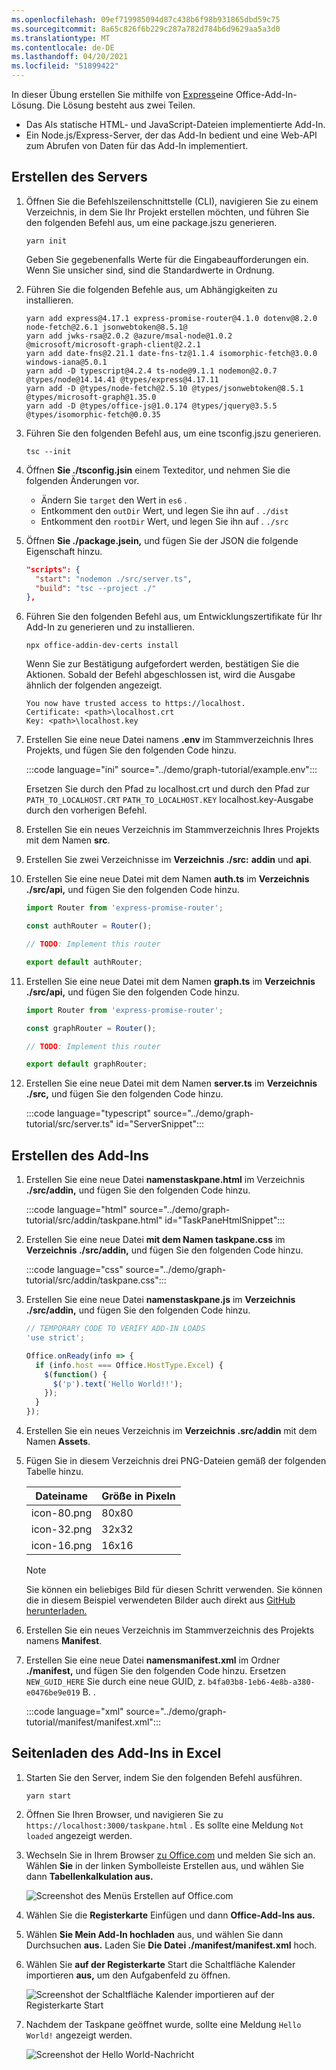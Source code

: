 ```yaml
---
ms.openlocfilehash: 09ef719985094d87c438b6f98b931865dbd59c75
ms.sourcegitcommit: 8a65c826f6b229c287a782d784b6d9629aa5a3d0
ms.translationtype: MT
ms.contentlocale: de-DE
ms.lasthandoff: 04/20/2021
ms.locfileid: "51899422"
---
```

<!-- markdownlint-disable MD002 MD041 -->

In dieser Übung erstellen Sie mithilfe von [Express](http://expressjs.com/)eine Office-Add-In-Lösung. Die Lösung besteht aus zwei Teilen.

- Das Als statische HTML- und JavaScript-Dateien implementierte Add-In.
- Ein Node.js/Express-Server, der das Add-In bedient und eine Web-API zum Abrufen von Daten für das Add-In implementiert.

## <a name="create-the-server"></a>Erstellen des Servers

1. Öffnen Sie die Befehlszeilenschnittstelle (CLI), navigieren Sie zu einem Verzeichnis, in dem Sie Ihr Projekt erstellen möchten, und führen Sie den folgenden Befehl aus, um eine package.jszu generieren.

    ```Shell
    yarn init
    ```

    Geben Sie gegebenenfalls Werte für die Eingabeaufforderungen ein. Wenn Sie unsicher sind, sind die Standardwerte in Ordnung.

1. Führen Sie die folgenden Befehle aus, um Abhängigkeiten zu installieren.

    ```Shell
    yarn add express@4.17.1 express-promise-router@4.1.0 dotenv@8.2.0 node-fetch@2.6.1 jsonwebtoken@8.5.1@
    yarn add jwks-rsa@2.0.2 @azure/msal-node@1.0.2 @microsoft/microsoft-graph-client@2.2.1
    yarn add date-fns@2.21.1 date-fns-tz@1.1.4 isomorphic-fetch@3.0.0 windows-iana@5.0.1
    yarn add -D typescript@4.2.4 ts-node@9.1.1 nodemon@2.0.7 @types/node@14.14.41 @types/express@4.17.11
    yarn add -D @types/node-fetch@2.5.10 @types/jsonwebtoken@8.5.1 @types/microsoft-graph@1.35.0
    yarn add -D @types/office-js@1.0.174 @types/jquery@3.5.5 @types/isomorphic-fetch@0.0.35
    ```

1. Führen Sie den folgenden Befehl aus, um eine tsconfig.jszu generieren.

    ```Shell
    tsc --init
    ```

1. Öffnen **Sie ./tsconfig.jsin** einem Texteditor, und nehmen Sie die folgenden Änderungen vor.

    - Ändern Sie `target` den Wert in `es6` .
    - Entkomment den `outDir` Wert, und legen Sie ihn auf . `./dist`
    - Entkomment den `rootDir` Wert, und legen Sie ihn auf . `./src`

1. Öffnen **Sie ./package.jsein,** und fügen Sie der JSON die folgende Eigenschaft hinzu.

    ```json
    "scripts": {
      "start": "nodemon ./src/server.ts",
      "build": "tsc --project ./"
    },
    ```

1. Führen Sie den folgenden Befehl aus, um Entwicklungszertifikate für Ihr Add-In zu generieren und zu installieren.

    ```Shell
    npx office-addin-dev-certs install
    ```

    Wenn Sie zur Bestätigung aufgefordert werden, bestätigen Sie die Aktionen. Sobald der Befehl abgeschlossen ist, wird die Ausgabe ähnlich der folgenden angezeigt.

    ```Shell
    You now have trusted access to https://localhost.
    Certificate: <path>\localhost.crt
    Key: <path>\localhost.key
    ```

1. Erstellen Sie eine neue Datei namens **.env** im Stammverzeichnis Ihres Projekts, und fügen Sie den folgenden Code hinzu.

    :::code language="ini" source="../demo/graph-tutorial/example.env":::

    Ersetzen Sie durch den Pfad zu localhost.crt und durch den Pfad zur `PATH_TO_LOCALHOST.CRT` `PATH_TO_LOCALHOST.KEY` localhost.key-Ausgabe durch den vorherigen Befehl.

1. Erstellen Sie ein neues Verzeichnis im Stammverzeichnis Ihres Projekts mit dem Namen **src**.

1. Erstellen Sie zwei Verzeichnisse im **Verzeichnis ./src:** **addin** und **api**.

1. Erstellen Sie eine neue Datei mit dem Namen **auth.ts** im **Verzeichnis ./src/api,** und fügen Sie den folgenden Code hinzu.

    ```typescript
    import Router from 'express-promise-router';

    const authRouter = Router();

    // TODO: Implement this router

    export default authRouter;
    ```

1. Erstellen Sie eine neue Datei mit dem Namen **graph.ts** im **Verzeichnis ./src/api,** und fügen Sie den folgenden Code hinzu.

    ```typescript
    import Router from 'express-promise-router';

    const graphRouter = Router();

    // TODO: Implement this router

    export default graphRouter;
    ```

1. Erstellen Sie eine neue Datei mit dem Namen **server.ts** im **Verzeichnis ./src,** und fügen Sie den folgenden Code hinzu.

    :::code language="typescript" source="../demo/graph-tutorial/src/server.ts" id="ServerSnippet":::

## <a name="create-the-add-in"></a>Erstellen des Add-Ins

1. Erstellen Sie eine neue Datei **namenstaskpane.html** im Verzeichnis **./src/addin,** und fügen Sie den folgenden Code hinzu.

    :::code language="html" source="../demo/graph-tutorial/src/addin/taskpane.html" id="TaskPaneHtmlSnippet":::

1. Erstellen Sie eine neue Datei **mit dem Namen taskpane.css** im **Verzeichnis ./src/addin,** und fügen Sie den folgenden Code hinzu.

    :::code language="css" source="../demo/graph-tutorial/src/addin/taskpane.css":::

1. Erstellen Sie eine neue Datei **namenstaskpane.js** im **Verzeichnis ./src/addin,** und fügen Sie den folgenden Code hinzu.

    ```javascript
    // TEMPORARY CODE TO VERIFY ADD-IN LOADS
    'use strict';

    Office.onReady(info => {
      if (info.host === Office.HostType.Excel) {
        $(function() {
          $('p').text('Hello World!!');
        });
      }
    });
    ```

1. Erstellen Sie ein neues Verzeichnis im **Verzeichnis .src/addin** mit dem Namen **Assets**.

1. Fügen Sie in diesem Verzeichnis drei PNG-Dateien gemäß der folgenden Tabelle hinzu.

    | Dateiname   | Größe in Pixeln |
    |-------------|----------------|
    | icon-80.png | 80x80          |
    | icon-32.png | 32x32          |
    | icon-16.png | 16x16          |

    > [!NOTE]
    > Sie können ein beliebiges Bild für diesen Schritt verwenden. Sie können die in diesem Beispiel verwendeten Bilder auch direkt aus [GitHub herunterladen.](https://github.com/microsoftgraph/msgraph-training-office-addin/demo/graph-tutorial/src/addin/assets)

1. Erstellen Sie ein neues Verzeichnis im Stammverzeichnis des Projekts namens **Manifest**.

1. Erstellen Sie eine neue Datei **namensmanifest.xml** im Ordner **./manifest,** und fügen Sie den folgenden Code hinzu. Ersetzen `NEW_GUID_HERE` Sie durch eine neue GUID, z. `b4fa03b8-1eb6-4e8b-a380-e0476be9e019` B. .

    :::code language="xml" source="../demo/graph-tutorial/manifest/manifest.xml":::

## <a name="side-load-the-add-in-in-excel"></a>Seitenladen des Add-Ins in Excel

1. Starten Sie den Server, indem Sie den folgenden Befehl ausführen.

    ```Shell
    yarn start
    ```

1. Öffnen Sie Ihren Browser, und navigieren Sie zu `https://localhost:3000/taskpane.html` . Es sollte eine Meldung `Not loaded` angezeigt werden.

1. Wechseln Sie in Ihrem Browser [zu Office.com](https://www.office.com/) und melden Sie sich an. Wählen **Sie** in der linken Symbolleiste Erstellen aus, und wählen Sie dann **Tabellenkalkulation aus.**

    ![Screenshot des Menüs Erstellen auf Office.com](images/office-select-excel.png)

1. Wählen Sie die **Registerkarte** Einfügen und dann **Office-Add-Ins aus.**

1. Wählen **Sie Mein Add-In hochladen** aus, und wählen Sie dann Durchsuchen **aus.** Laden Sie **Die Datei ./manifest/manifest.xml** hoch.

1. Wählen Sie **auf der Registerkarte** Start die Schaltfläche Kalender importieren **aus,** um den Aufgabenfeld zu öffnen.

    ![Screenshot der Schaltfläche Kalender importieren auf der Registerkarte Start](images/get-started.png)

1. Nachdem der Taskpane geöffnet wurde, sollte eine Meldung `Hello World!` angezeigt werden.

    ![Screenshot der Hello World-Nachricht](images/hello-world.png)

